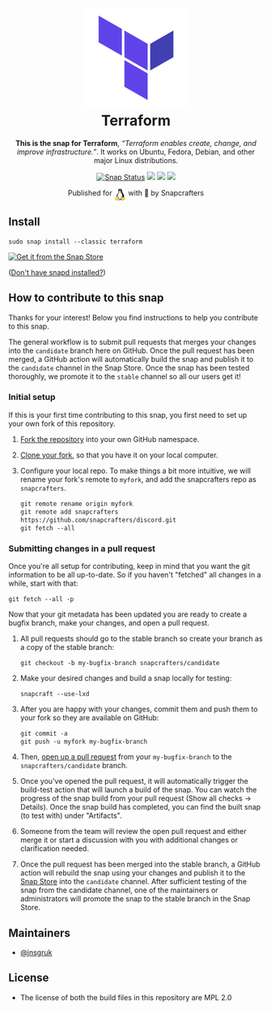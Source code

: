 <h1 align="center">
  <img src="./snap/gui/terraform.png" alt="Terraform" width="200px">
  <br />
  Terraform
</h1>

<p align="center"><b>This is the snap for Terraform</b>, <i>“Terraform enables create, change, and improve infrastructure.”</i>. It works on Ubuntu, Fedora, Debian, and other major Linux
distributions.</p>

<p align="center">
<a href="https://snapcraft.io/terraform"><img src="https://snapcraft.io/terraform/badge.svg" alt="Snap Status"></a>
<a href="https://github.com/snapcrafters/terraform/actions/workflows/sync-version-with-upstream.yml"><img src="https://github.com/snapcrafters/terraform/actions/workflows/sync-version-with-upstream.yml/badge.svg"></a>
<a href="https://github.com/snapcrafters/terraform/actions/workflows/release-to-candidate.yaml"><img src="https://github.com/snapcrafters/terraform/actions/workflows/release-to-candidate.yaml/badge.svg"></a>
<a href="https://github.com/snapcrafters/terraform/actions/workflows/promote-to-stable.yml"><img src="https://github.com/snapcrafters/terraform/actions/workflows/promote-to-stable.yml/badge.svg"></a>
</p>

<!-- Uncomment and modify this when you have a screenshot
![terraform](screenshot.png?raw=true "terraform")
-->

<p align="center">Published for <img src="https://raw.githubusercontent.com/anythingcodes/slack-emoji-for-techies/gh-pages/emoji/tux.png" align="top" width="24" /> with 💝 by Snapcrafters</p>

## Install

    sudo snap install --classic terraform

[![Get it from the Snap Store](https://snapcraft.io/static/images/badges/en/snap-store-black.svg)](https://snapcraft.io/terraform)

([Don't have snapd installed?](https://snapcraft.io/docs/core/install))

## How to contribute to this snap

Thanks for your interest! Below you find instructions to help you contribute to this snap.

The general workflow is to submit pull requests that merges your changes into the `candidate` branch here on GitHub. Once the pull request has been merged, a GitHub action will automatically build the snap and publish it to the `candidate` channel in the Snap Store. Once the snap has been tested thoroughly, we promote it to the `stable` channel so all our users get it!

### Initial setup

If this is your first time contributing to this snap, you first need to set up your own fork of this repository.

1. [Fork the repository](https://docs.github.com/en/github/getting-started-with-github/fork-a-repo) into your own GitHub namespace.
2. [Clone your fork](https://git-scm.com/book/en/v2/Git-Basics-Getting-a-Git-Repository), so that you have it on your local computer.
3. Configure your local repo. To make things a bit more intuitive, we will rename your fork's remote to `myfork`, and add the snapcrafters repo as `snapcrafters`.

    ```shell
    git remote rename origin myfork
    git remote add snapcrafters https://github.com/snapcrafters/discord.git
    git fetch --all
    ```

### Submitting changes in a pull request

Once you're all setup for contributing, keep in mind that you want the git information to be all up-to-date. So if you haven't "fetched" all changes in a while, start with that:

```shell
git fetch --all -p
```

Now that your git metadata has been updated you are ready to create a bugfix branch, make your changes, and open a pull request.

1. All pull requests should go to the stable branch so create your branch as a copy of the stable branch:

    ```shell
    git checkout -b my-bugfix-branch snapcrafters/candidate
    ```

2. Make your desired changes and build a snap locally for testing:

    ```shell
    snapcraft --use-lxd
    ```

3. After you are happy with your changes, commit them and push them to your fork so they are available on GitHub:

    ```shell
    git commit -a
    git push -u myfork my-bugfix-branch
    ```

4. Then, [open up a pull request](https://docs.github.com/en/github/collaborating-with-issues-and-pull-requests/about-pull-requests) from your `my-bugfix-branch` to the `snapcrafters/candidate` branch.
5. Once you've opened the pull request, it will automatically trigger the build-test action that will launch a build of the snap. You can watch the progress of the snap build from your pull request (Show all checks -> Details). Once the snap build has completed, you can find the built snap (to test with) under "Artifacts".
6. Someone from the team will review the open pull request and either merge it or start a discussion with you with additional changes or clarification needed.
7. Once the pull request has been merged into the stable branch, a GitHub action will rebuild the snap using your changes and publish it to the [Snap Store](https://snapcraft.io/discord) into the `candidate` channel. After sufficient testing of the snap from the candidate channel, one of the maintainers or administrators will promote the snap to the stable branch in the Snap Store.

## Maintainers

-   [@jnsgruk](https://github.com/jnsgruk)

## License

-   The license of both the build files in this repository are MPL 2.0
